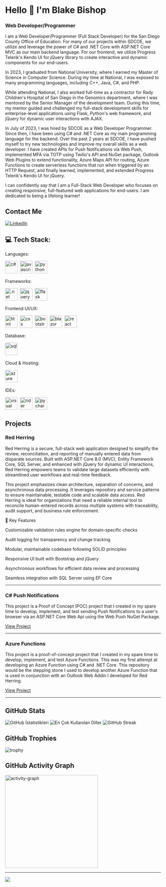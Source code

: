# Hello 👋 I'm Blake Bishop
### Web Developer/Programmer

I am a Web Developer/Programmer (Full Stack Developer) for the San Diego County Office of Education. For many of our projects within SDCOE, we utilize and leverage the power of C# and .NET Core with ASP.NET Core MVC as our main backend language. For our frontend, we utilize Progress Telerik's Kendo UI for jQuery library to create interactive and dynamic components for our end-users. 

In 2023, I graduated from National University, where I earned my Master of Science in Computer Science. During my time at National, I was exposed to many programming languages, including C++, Java, C#, and PHP. 

While attending National, I also worked full-time as a contractor for Rady Children's Hospital of San Diego in the Genomics department, where I was mentored by the Senior Manager of the development team. During this time, my mentor guided and challenged my full-stack development skills for enterprise-level applications using Flask, Python's web framework, and jQuery for dynamic user interactions with AJAX. 

In July of 2023, I was hired by SDCOE as a Web Developer Programmer. Since then, I have been using C# and .NET Core as my main programming language for the backend. Over the past 2 years at SDCOE, I have pushed myself to try new technologies and improve my overall skills as a web developer. I have created APIs for Push Notifications via Web Push, implemented MFA via TOTP using Twilio's API and NuGet package, Outlook Web Plugins to extend functionality, Azure Maps API for routing, Azure Functions to create serverless functions that run when triggered by an HTTP Request, and finally learned, implemented, and extended Progress Telerik's Kendo UI for jQuery.

I can confidently say that I am a Full-Stack Web Developer who focuses on creating responsive, full-featured web applications for end-users. I am dedicated to being a lifelong learner!

## Contact Me
<p><a href="https://www.linkedin.com/in/blake-bishop-profile/" target="_blank"><img src="https://img.shields.io/badge/LinkedIn-%230077B5.svg?&style=flat-square&logo=linkedin&logoColor=white" alt="LinkedIn"></a> </p>

## 💻 Tech Stack:
Languages:

<p align="left">
  <img src="https://cdn.jsdelivr.net/gh/devicons/devicon@latest/icons/csharp/csharp-original.svg" alt="c#" width="40" height="40"/>&nbsp;
  <img src="https://cdn.jsdelivr.net/gh/devicons/devicon/icons/javascript/javascript-original.svg" alt="javascript" width="40" height="40"/>&nbsp;
  <img src="https://cdn.jsdelivr.net/gh/devicons/devicon/icons/python/python-original.svg" alt="python" width="40" height="40"/>&nbsp;
</p>

Frameworks:

<p align="left">
  <img src="https://cdn.jsdelivr.net/gh/devicons/devicon@latest/icons/dotnetcore/dotnetcore-original.svg" alt=".net core" width="40" height="40"/>&nbsp;
  <img src="https://cdn.jsdelivr.net/gh/devicons/devicon@latest/icons/jquery/jquery-plain-wordmark.svg" alt="jquery" width="40" height="40"/>&nbsp;
  <img src="https://cdn.jsdelivr.net/gh/devicons/devicon/icons/flask/flask-original.svg" alt="flask" width="40" height="40"/>&nbsp;
</p>

Frontend UI/UX:

<p align="left">
  <img src="https://cdn.jsdelivr.net/gh/devicons/devicon/icons/html5/html5-original.svg" alt="html" width="40" height="40"/>&nbsp;
  <img src="https://cdn.jsdelivr.net/gh/devicons/devicon/icons/css3/css3-original.svg" alt="css" width="40" height="40"/>&nbsp;
  <img src="https://cdn.jsdelivr.net/gh/devicons/devicon/icons/bootstrap/bootstrap-original.svg" alt="bootstrap" width="40" height="40"/>&nbsp;
  <img src="https://cdn.jsdelivr.net/gh/devicons/devicon@latest/icons/blazor/blazor-original.svg" alt="blazor" width="40" height="40"/>&nbsp;
  <img src="https://cdn.jsdelivr.net/gh/devicons/devicon/icons/react/react-original.svg" alt="react" width="40" height="40"/>&nbsp;
</p>

Database:

<p align="left">
  <img src="https://cdn.jsdelivr.net/gh/devicons/devicon@latest/icons/azuresqldatabase/azuresqldatabase-original.svg" alt="sql" width="40" height="40"/>&nbsp;
</p>

Cloud & Hosting:

<p align="left">
  <img src="https://cdn.jsdelivr.net/gh/devicons/devicon/icons/azure/azure-original.svg" alt="azure" width="40" height="40"/>&nbsp;
</p>

IDEs: 

<p align="left">
  <img src="https://cdn.jsdelivr.net/gh/devicons/devicon@latest/icons/visualstudio/visualstudio-original.svg" alt="visual studio" width="40" height="40"/>&nbsp;
  <img src="https://cdn.jsdelivr.net/gh/devicons/devicon@latest/icons/rider/rider-original.svg" alt="rider" width="40" height="40"/>&nbsp;
  <img src="https://cdn.jsdelivr.net/gh/devicons/devicon@latest/icons/pycharm/pycharm-original.svg" alt="pycharm" width="40" height="40"/>&nbsp;
</p>

## Projects

### Red Herring

Red Herring is a secure, full-stack web application designed to simplify the review, reconciliation, and reporting of manually entered data from disparate sources. Built with ASP.NET Core 8.0 (MVC), Entity Framework Core, SQL Server, and enhanced with jQuery for dynamic UI interactions, Red Herring empowers teams to validate large datasets efficiently with streamlined user workflows and real-time feedback.

This project emphasizes clean architecture, separation of concerns, and asynchronous data processing. It leverages repository and service patterns to ensure maintainable, testable code and scalable data access. Red Herring is ideal for organizations that need a reliable internal tool to reconcile human-entered records across multiple systems with traceability, audit support, and business rule enforcement.

🚀 Key Features

Customizable validation rules engine for domain-specific checks

Audit logging for transparency and change tracking

Modular, maintainable codebase following SOLID principles

Responsive UI built with Bootstrap and jQuery

Asynchronous workflows for efficient data review and processing

Seamless integration with SQL Server using EF Core

---

### C# Push Notifications

This project is a Proof of Concept (POC) project that I created in my spare time to develop, implement, and test sending Push Notifications to a user's browser via an ASP.NET Core Web Api using the Web Push NuGet Package.

[View Project](https://github.com/BalakayBishop/C-Sharp_Push_Notifications)

---

### Azure Functions

This project is a proof-of-concept project that I created in my spare time to develop, implement, and test Azure Functions. This was my first attempt at developing an Azure Function using C# and .NET Core. This repository would be the stepping stone I used to develop another Azure Function that is used in conjunction with an Outlook Web Addin I developed for Red Herring.

[View Project](https://github.com/BalakayBishop/Azure_Functions_POC)

---

## GitHub Stats

<img src="https://github-readme-stats.vercel.app/api?username=BalakayBishop&show_icons=true&count_private=true&theme=null" alt="GitHub İstatistikleri" />

<img src="https://github-readme-stats.vercel.app/api/top-langs/?username=BalakayBishop&layout=compact&theme=null" alt="En Çok Kullanılan Diller" />

<img src="https://github-readme-streak-stats.herokuapp.com/?user=BalakayBishop&theme=null" alt="GitHub Streak" />

## GitHub Trophies

<img src="https://github-profile-trophy.vercel.app/?username=BalakayBishop" alt="trophy" />

## GitHub Activity Graph

<img src="https://github-readme-activity-graph.vercel.app/graph?username=BalakayBishop&radius=16&theme=rogue&area=true&order=5" height="300" alt="activity-graph" />

---
[![](https://visitcount.itsvg.in/api?id=BalakayBishop&icon=2&color=0)](https://visitcount.itsvg.in)
